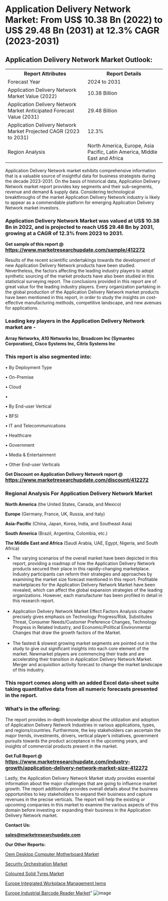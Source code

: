 # Application Delivery Network Market: From US$ 10.38 Bn (2022) to US$ 29.48 Bn (2031) at 12.3% CAGR (2023-2031)

<html>
<body>

<h2>Application Delivery Network Market Outlook:</h2>

<table>
  <tr>
    <th>Report Attributes</th>
    <th>Report Details</th>
  </tr>
  <tr>
    <td>Forecast Year</td>
    <td>2024 to 2031</td>
  </tr>
  <tr>
    <td>Application Delivery Network Market Value (2022)</td>
    <td>10.38 Billion</td>
  </tr>
  <tr>
    <td>Application Delivery Network Market Anticipated Forecast Value (2031)</td>
    <td>29.48 Billion</td>
  </tr>
  <tr>
    <td>Application Delivery Network Market Projected CAGR (2023 to 2031)</td>
    <td>12.3%</td>
  </tr>
  <tr>
    <td>Region Analysis</td>
    <td>North America, Europe, Asia Pacific, Latin America, Middle East and Africa</td>
  </tr>
</table>

</body>
</html>

Application Delivery Network market exhibits comprehensive information that is a valuable source of insightful data for business strategists during the decade 2023-2031. On the basis of historical data, Application Delivery Network market report provides key segments and their sub-segments, revenue and demand &amp; supply data. Considering technological breakthroughs of the market Application Delivery Network industry is likely to appear as a commendable platform for emerging Application Delivery Network market investors.

<strong><h3>Application Delivery Network Market was valued at US$ 10.38 Bn in 2022, and is projected to reach US$ 29.48 Bn by 2031, growing at a CAGR of 12.3% from 2023 to 2031.</h3></strong>

<strong>Get sample of this report @ <a href=https://www.marketresearchupdate.com/sample/412272><font size=3 color=#0000ff>https://www.marketresearchupdate.com/sample/412272</font></a></strong>

Results of the recent scientific undertakings towards the development of new Application Delivery Network products have been studied. Nevertheless, the factors affecting the leading industry players to adopt synthetic sourcing of the market products have also been studied in this statistical surveying report. The conclusions provided in this report are of great value for the leading industry players. Every organization partaking in the global production of the Application Delivery Network market products have been mentioned in this report, in order to study the insights on cost-effective manufacturing methods, competitive landscape, and new avenues for applications.

<strong><h3>Leading key players in the Application Delivery Network market are -</h3></strong>

<strong>Array Networks, A10 Networks Inc, Broadcom Inc (Symantec Corporation), Cisco Systems Inc, Citrix Systems Inc</strong>

<strong><h3>This report is also segmented into:</h3></strong>

• By Deployment Type

• On-Premise

• Cloud

• 

• By End-user Vertical

• BFSI

•  IT and Telecommunications

•  Healthcare

•  Government

•  Media & Entertainment

•  Other End-user Verticals

<strong>Get Discount on Application Delivery Network report @ <a href=https://www.marketresearchupdate.com/discount/412272><font size=3 color=#0000ff>https://www.marketresearchupdate.com/discount/412272</font></a></strong>

<strong><h3>Regional Analysis For Application Delivery Network Market</h3></strong>

<strong>North America</strong> (the United States, Canada, and Mexico)

<strong>Europe</strong> (Germany, France, UK, Russia, and Italy)

<strong>Asia-Pacific</strong> (China, Japan, Korea, India, and Southeast Asia)

<strong>South America</strong> (Brazil, Argentina, Colombia, etc.)

<strong>The Middle East and Africa</strong> (Saudi Arabia, UAE, Egypt, Nigeria, and South Africa)

<ul>
  <li>The varying scenarios of the overall market have been depicted in this report, providing a roadmap of how the Application Delivery Network products secured their place in this rapidly-changing marketplace. Industry participants can reform their strategies and approaches by examining the market size forecast mentioned in this report. Profitable marketplaces for the Application Delivery Network Market have been revealed, which can affect the global expansion strategies of the leading organizations. However, each manufacturer has been profiled in detail in this research report.</li><br>
  <li>Application Delivery Network Market Effect Factors Analysis chapter precisely gives emphasis on Technology Progress/Risk, Substitutes Threat, Consumer Needs/Customer Preference Changes, Technology Progress in Related Industry, and Economic/Political Environmental Changes that draw the growth factors of the Market.</li><br>
  <li>The fastest &amp; slowest growing market segments are pointed out in the study to give out significant insights into each core element of the market. Newmarket players are commencing their trade and are accelerating their transition in Application Delivery Network Market. Merger and acquisition activity forecast to change the market landscape of this industry.</li>
</ul>
<strong><h3>This report comes along with an added Excel data-sheet suite taking quantitative data from all numeric forecasts presented in the report.</h3></strong>

<strong><h3>What’s in the offering:</h3></strong> The report provides in-depth knowledge about the utilization and adoption of Application Delivery Network Industries in various applications, types, and regions/countries. Furthermore, the key stakeholders can ascertain the major trends, investments, drivers, vertical player’s initiatives, government pursuits towards the product acceptance in the upcoming years, and insights of commercial products present in the market.

<strong>Get Full Report @ <a href=https://www.marketresearchupdate.com/industry-growth/application-delivery-network-market-size-412272><font size=3 color=#0000ff>https://www.marketresearchupdate.com/industry-growth/application-delivery-network-market-size-412272</font></a></strong>

Lastly, the Application Delivery Network Market study provides essential information about the major challenges that are going to influence market growth. The report additionally provides overall details about the business opportunities to key stakeholders to expand their business and capture revenues in the precise verticals. The report will help the existing or upcoming companies in this market to examine the various aspects of this domain before investing or expanding their business in the Application Delivery Network market.

<strong>Contact Us:</strong>

<strong>sales@marketresearchupdate.com</strong>

<strong>Our Other Reports:</strong>

<a href=https://www.linkedin.com/pulse/oem-desktop-computer-motherboard-market-latest>Oem Desktop Computer Motherboard Market</a>

<a href=https://www.linkedin.com/pulse/security-orchestration-market-2023-top-key-players>Security Orchestration Market</a>

<a href=https://www.linkedin.com/pulse/coloured-solid-tyres-market-analysis-segment>Coloured Solid Tyres Market</a>

<a href=https://www.linkedin.com/pulse/europe-integrated-workplace-management-iwms>Europe Integrated Workplace Management Iwms</a>

<a href=https://www.linkedin.com/pulse/europe-industrial-barcode-reader-market-2023-1f>Europe Industrial Barcode Reader Market</a>"
![image](https://github.com/Ankan-2/Market-Research-News/assets/158291571/39061a38-4803-42a4-852b-a87c4fca8e4a)
